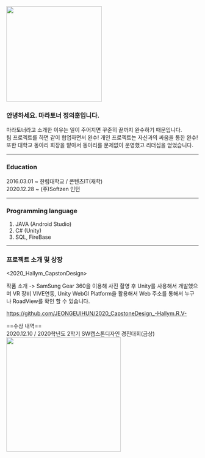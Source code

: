 <img width = "250" src = "https://user-images.githubusercontent.com/58055104/103348310-f8102400-4adc-11eb-9d64-9742a0bff1f9.jpg">

### 안녕하세요. 마라토너 정의훈입니다.  
마라토너라고 소개한 이유는 일이 주어지면 꾸준히 끝까지 완수하기 때문입니다.  
팀 프로젝트를 하면 같이 협업하면서 완수! 개인 프로젝트는 자신과의 싸움을 통한 완수!  
또한 대학교 동아리 회장을 맡아서 동아리를 문제없이 운영했고 리더십을 얻었습니다.  

--------------------------

### Education  
2016.03.01 ~ 한림대학교 / 콘텐츠IT(재학)  
2020.12.28 ~ (주)Softzen 인턴  

--------------------------

### Programming language
1. JAVA (Android Studio)
2. C# (Unity)
3. SQL, FireBase

--------------------------

### 프로젝트 소개 및 상장

<2020_Hallym_CapstonDesign>

작품 소개 -> 
SamSung Gear 360을 이용해 사진 촬영 후 Unity를 사용해서 개발했으며 VR 장비 VIVE연동, Unity WebGl Platform을 활용해서 Web 주소를 통해서 누구나 RoadView를 확인 할 수 있습니다.

https://github.com/JEONGEUIHUN/2020_CapstoneDesign_-Hallym.R.V-

==수상 내역==  
2020.12.10 / 2020학년도 2학기 SW캡스톤디자인 경진대회(금상)  
<img width = "300" src = "https://user-images.githubusercontent.com/58055104/103350853-ae2b3c00-4ae4-11eb-88ab-eb83ed17532a.jpg">

